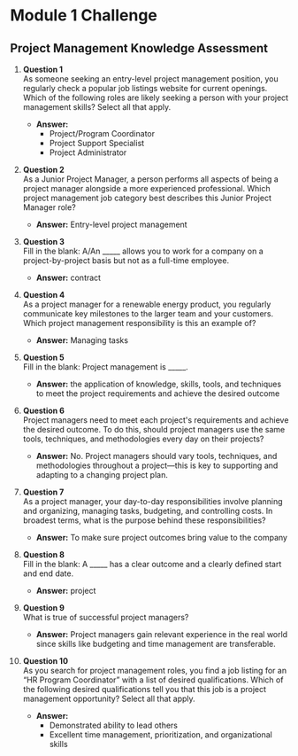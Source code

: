 # Module 1 Challenge

## Project Management Knowledge Assessment

1. **Question 1**  
   As someone seeking an entry-level project management position, you regularly check a popular job listings website for current openings. Which of the following roles are likely seeking a person with your project management skills? Select all that apply.  
   - **Answer:**
     - Project/Program Coordinator
     - Project Support Specialist
     - Project Administrator

2. **Question 2**  
   As a Junior Project Manager, a person performs all aspects of being a project manager alongside a more experienced professional. Which project management job category best describes this Junior Project Manager role?  
   - **Answer:** Entry-level project management

3. **Question 3**  
   Fill in the blank: A/An _____ allows you to work for a company on a project-by-project basis but not as a full-time employee.  
   - **Answer:** contract

4. **Question 4**  
   As a project manager for a renewable energy product, you regularly communicate key milestones to the larger team and your customers. Which project management responsibility is this an example of?  
   - **Answer:** Managing tasks

5. **Question 5**  
   Fill in the blank: Project management is _____.  
   - **Answer:** the application of knowledge, skills, tools, and techniques to meet the project requirements and achieve the desired outcome

6. **Question 6**  
   Project managers need to meet each project's requirements and achieve the desired outcome. To do this, should project managers use the same tools, techniques, and methodologies every day on their projects?  
   - **Answer:** No. Project managers should vary tools, techniques, and methodologies throughout a project—this is key to supporting and adapting to a changing project plan.

7. **Question 7**  
   As a project manager, your day-to-day responsibilities involve planning and organizing, managing tasks, budgeting, and controlling costs. In broadest terms, what is the purpose behind these responsibilities?  
   - **Answer:** To make sure project outcomes bring value to the company

8. **Question 8**  
   Fill in the blank: A _____ has a clear outcome and a clearly defined start and end date.  
   - **Answer:** project

9. **Question 9**  
   What is true of successful project managers?  
   - **Answer:** Project managers gain relevant experience in the real world since skills like budgeting and time management are transferable.

10. **Question 10**  
    As you search for project management roles, you find a job listing for an “HR Program Coordinator” with a list of desired qualifications. Which of the following desired qualifications tell you that this job is a project management opportunity? Select all that apply.  
    - **Answer:**
      - Demonstrated ability to lead others
      - Excellent time management, prioritization, and organizational skills
